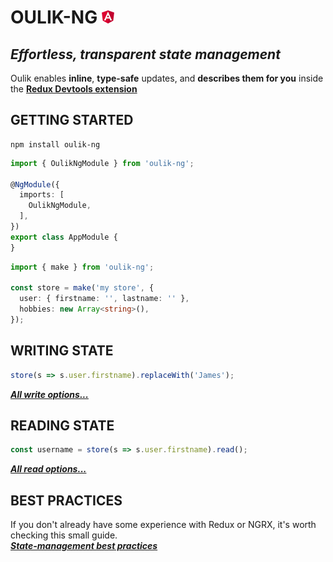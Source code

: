 # OULIK-NG ![](../assets/angular.png) #

## ***Effortless, transparent state management*** ##  

Oulik enables **inline**, **type-safe** updates, and **describes them for you** inside the **[Redux Devtools extension](https://chrome.google.com/webstore/detail/redux-devtools/lmhkpmbekcpmknklioeibfkpmmfibljd?hl=en)**

## GETTING STARTED ##

```console
npm install oulik-ng
```
```Typescript
import { OulikNgModule } from 'oulik-ng';

@NgModule({
  imports: [
    OulikNgModule,
  ],
})
export class AppModule {
}
```
```Typescript
import { make } from 'oulik-ng';

const store = make('my store', {
  user: { firstname: '', lastname: '' },
  hobbies: new Array<string>(),
});       
```
## WRITING STATE ##
```Typescript
store(s => s.user.firstname).replaceWith('James');
```
***[All write options...](./readme-write.md)***

## READING STATE ##

```Typescript
const username = store(s => s.user.firstname).read();
```
***[All read options...](./readme-ng-read.md)***

## BEST PRACTICES ##
If you don't already have some experience with Redux or NGRX, it's worth checking this small guide.  
***[State-management best practices](./best-practices.md)***

